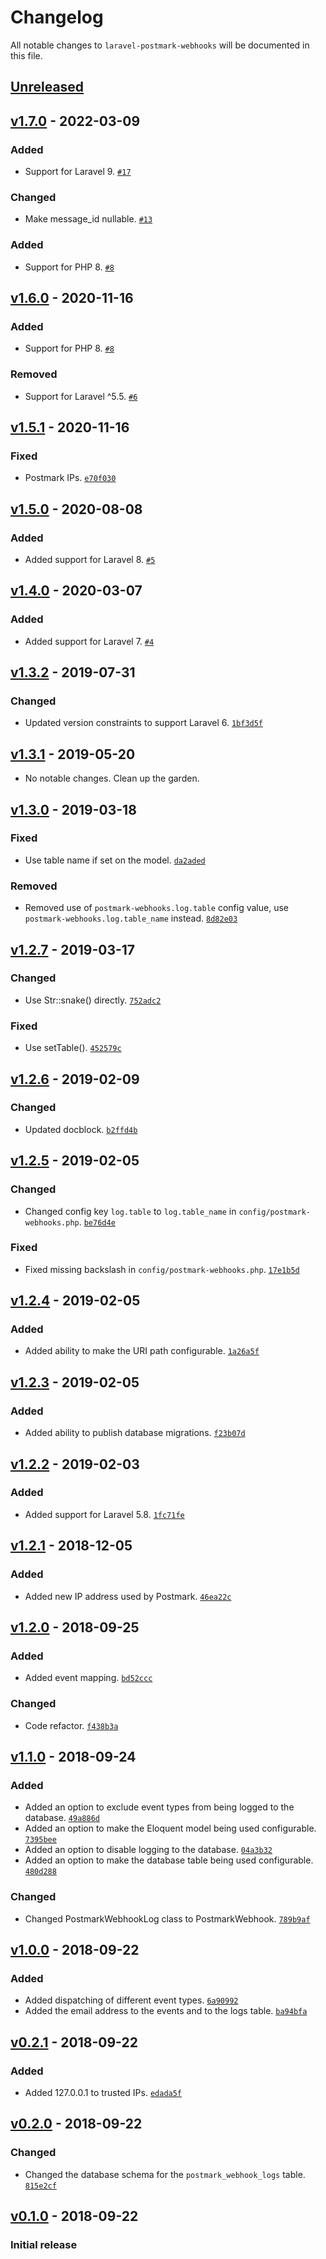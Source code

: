 # Changelog

All notable changes to `laravel-postmark-webhooks` will be documented in this file.

## [Unreleased]

## [v1.7.0] - 2022-03-09

### Added
- Support for Laravel 9. [`#17`](https://github.com/RenatoXM/laravel-postmark-webhooks/pull/17)

### Changed
- Make message_id nullable. [`#13`](https://github.com/RenatoXM/laravel-postmark-webhooks/pull/13)

### Added
- Support for PHP 8. [`#8`](https://github.com/RenatoXM/laravel-postmark-webhooks/pull/8)

## [v1.6.0] - 2020-11-16

### Added
- Support for PHP 8. [`#8`](https://github.com/RenatoXM/laravel-postmark-webhooks/pull/8)

### Removed
- Support for Laravel ^5.5. [`#6`](https://github.com/RenatoXM/laravel-postmark-webhooks/pull/6)

## [v1.5.1] - 2020-11-16

### Fixed
- Postmark IPs. [`e70f030`](https://github.com/RenatoXM/laravel-postmark-webhooks/commit/e70f030012b516988e3effc96f4070b45bbdd639)

## [v1.5.0] - 2020-08-08

### Added
- Added support for Laravel 8. [`#5`](https://github.com/RenatoXM/laravel-postmark-webhooks/pull/5)

## [v1.4.0] - 2020-03-07

### Added
- Added support for Laravel 7. [`#4`](https://github.com/RenatoXM/laravel-postmark-webhooks/pull/4)

## [v1.3.2] - 2019-07-31

### Changed
- Updated version constraints to support Laravel 6. [`1bf3d5f`](https://github.com/RenatoXM/laravel-postmark-webhooks/commit/1bf3d5f4b26b912449dc6b409b372ae1300c8efa)

## [v1.3.1] - 2019-05-20

- No notable changes. Clean up the garden.

## [v1.3.0] - 2019-03-18

### Fixed
- Use table name if set on the model. [`da2aded`](https://github.com/RenatoXM/laravel-postmark-webhooks/commit/da2aded3b1058ccd79520f1959ae21cbc96504cf)

### Removed
- Removed use of `postmark-webhooks.log.table` config value, use `postmark-webhooks.log.table_name` instead. [`8d82e03`](https://github.com/RenatoXM/laravel-postmark-webhooks/commit/8d82e030ef9695ce21e96488bcff0fd3516d61a5)

## [v1.2.7] - 2019-03-17

### Changed
- Use Str::snake() directly. [`752adc2`](https://github.com/RenatoXM/laravel-postmark-webhooks/commit/752adc289dc85f22c5383fd1073d77e88d4531af)

### Fixed
- Use setTable(). [`452579c`](https://github.com/RenatoXM/laravel-postmark-webhooks/commit/452579c3de69e1f8d7c24445656b5f5f830d9276)

## [v1.2.6] - 2019-02-09

### Changed
- Updated docblock. [`b2ffd4b`](https://github.com/RenatoXM/laravel-postmark-webhooks/commit/b2ffd4b48604b8c75de9c142c4b207ff7943318d)

## [v1.2.5] - 2019-02-05

### Changed
- Changed config key `log.table` to `log.table_name` in `config/postmark-webhooks.php`. [`be76d4e`](https://github.com/RenatoXM/laravel-postmark-webhooks/commit/be76d4e8518efa55ae77acc326d46f901dae1305)

### Fixed
- Fixed missing backslash in `config/postmark-webhooks.php`. [`17e1b5d`](https://github.com/RenatoXM/laravel-postmark-webhooks/commit/17e1b5db4fd1c86583c2955b4bd10f987efe518d)

## [v1.2.4] - 2019-02-05

### Added
- Added ability to make the URI path configurable. [`1a26a5f`](https://github.com/RenatoXM/laravel-postmark-webhooks/commit/1a26a5ff5c1ab9c4647e2f75d2687b77fa21f04f)

## [v1.2.3] - 2019-02-05

### Added
- Added ability to publish database migrations. [`f23b07d`](https://github.com/RenatoXM/laravel-postmark-webhooks/commit/f23b07ded3fe3ee0f46914390f36715af9d6f0ed)

## [v1.2.2] - 2019-02-03

### Added
- Added support for Laravel 5.8. [`1fc71fe`](https://github.com/RenatoXM/laravel-postmark-webhooks/commit/1fc71fe2e30c38b48b797a3d96470a37e26338b7)

## [v1.2.1] - 2018-12-05

### Added
- Added new IP address used by Postmark. [`46ea22c`](https://github.com/RenatoXM/laravel-postmark-webhooks/commit/46ea22c6722de71c8ea62544080df64ace7534b7)

## [v1.2.0] - 2018-09-25

### Added
- Added event mapping. [`bd52ccc`](https://github.com/RenatoXM/laravel-postmark-webhooks/commit/bd52ccc6d421eb87354018df8d3b23d383c51fc7)

### Changed
- Code refactor. [`f438b3a`](https://github.com/RenatoXM/laravel-postmark-webhooks/commit/f438b3a0e4fe0eb5f05e6e79fc63d7f76de8e990)

## [v1.1.0] - 2018-09-24

### Added
- Added an option to exclude event types from being logged to the database. [`49a886d`](https://github.com/RenatoXM/laravel-postmark-webhooks/commit/49a886d92de276d146b6c06120b7ab1437bab55b)
- Added an option to make the Eloquent model being used configurable. [`7395bee`](https://github.com/RenatoXM/laravel-postmark-webhooks/commit/7395beed7f57a1a1961c535be1d197d108d4425a)
- Added an option to disable logging to the database. [`04a3b32`](https://github.com/RenatoXM/laravel-postmark-webhooks/commit/04a3b3219174bdd03333e214c03c88b33e5a66de)
- Added an option to make the database table being used configurable. [`480d288`](https://github.com/RenatoXM/laravel-postmark-webhooks/commit/480d288c5d3711964f7b2803632b2b3621041544)

### Changed
- Changed PostmarkWebhookLog class to PostmarkWebhook. [`789b9af`](https://github.com/RenatoXM/laravel-postmark-webhooks/commit/789b9af41466bd0290ba5f44ba65d9bd7ee55ed8)

## [v1.0.0] - 2018-09-22

### Added
- Added dispatching of different event types. [`6a90992`](https://github.com/RenatoXM/laravel-postmark-webhooks/commit/6a9099266e8b71e565d3bedb6e171c09b6a8387f)
- Added the email address to the events and to the logs table. [`ba94bfa`](https://github.com/RenatoXM/laravel-postmark-webhooks/commit/ba94bfa9ad09d1cf7eff0cff946b65ae8122fd6a)

## [v0.2.1] - 2018-09-22

### Added
- Added 127.0.0.1 to trusted IPs. [`edada5f`](https://github.com/RenatoXM/laravel-postmark-webhooks/commit/edada5f22a718a7f6c76ffe559c21fbc2ca8155d)

## [v0.2.0] - 2018-09-22

### Changed
- Changed the database schema for the `postmark_webhook_logs` table. [`815e2cf`](https://github.com/RenatoXM/laravel-postmark-webhooks/commit/815e2cfd48d1f279925f36e2b877eee7c9346ac6)

## [v0.1.0] - 2018-09-22

### Initial release

[Unreleased]: https://github.com/RenatoXM/laravel-postmark-webhooks/compare/v1.7.0...HEAD
[v1.7.0]: https://github.com/RenatoXM/laravel-postmark-webhooks/compare/v1.6.0...v1.7.0
[v1.6.0]: https://github.com/RenatoXM/laravel-postmark-webhooks/compare/v1.5.1...v1.6.0
[v1.5.1]: https://github.com/RenatoXM/laravel-postmark-webhooks/compare/v1.5.0...v1.5.1
[v1.5.0]: https://github.com/RenatoXM/laravel-postmark-webhooks/compare/v1.4.0...v1.5.0
[v1.4.0]: https://github.com/RenatoXM/laravel-postmark-webhooks/compare/v1.3.2...v1.4.0
[v1.3.2]: https://github.com/RenatoXM/laravel-postmark-webhooks/compare/v1.3.1...v1.3.2
[v1.3.1]: https://github.com/RenatoXM/laravel-postmark-webhooks/compare/v1.3.0...v1.3.1
[v1.3.0]: https://github.com/RenatoXM/laravel-postmark-webhooks/compare/v1.2.7...v1.3.0
[v1.2.7]: https://github.com/RenatoXM/laravel-postmark-webhooks/compare/v1.2.6...v1.2.7
[v1.2.6]: https://github.com/RenatoXM/laravel-postmark-webhooks/compare/v1.2.5...v1.2.6
[v1.2.5]: https://github.com/RenatoXM/laravel-postmark-webhooks/compare/v1.2.4...v1.2.5
[v1.2.4]: https://github.com/RenatoXM/laravel-postmark-webhooks/compare/v1.2.3...v1.2.4
[v1.2.3]: https://github.com/RenatoXM/laravel-postmark-webhooks/compare/v1.2.2...v1.2.3
[v1.2.2]: https://github.com/RenatoXM/laravel-postmark-webhooks/compare/v1.2.1...v1.2.2
[v1.2.1]: https://github.com/RenatoXM/laravel-postmark-webhooks/compare/v1.2.0...v1.2.1
[v1.2.0]: https://github.com/RenatoXM/laravel-postmark-webhooks/compare/v1.1.0...v1.2.0
[v1.1.0]: https://github.com/RenatoXM/laravel-postmark-webhooks/compare/v1.0.0...v1.1.0
[v1.0.0]: https://github.com/RenatoXM/laravel-postmark-webhooks/compare/v0.2.0...v1.0.0
[v0.2.1]: https://github.com/RenatoXM/laravel-postmark-webhooks/compare/v0.2.0...v0.2.1
[v0.2.0]: https://github.com/RenatoXM/laravel-postmark-webhooks/compare/v0.1.0...v0.2.0
[v0.1.0]: https://github.com/RenatoXM/laravel-postmark-webhooks/tree/v0.1.0
